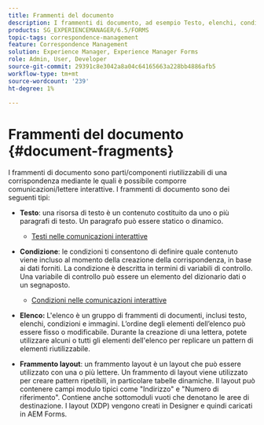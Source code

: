 ```yaml
---
title: Frammenti del documento
description: I frammenti di documento, ad esempio Testo, elenchi, condizioni e frammenti di layout, in Gestione corrispondenza consentono di formare i componenti statici, dinamici e ripetibili della corrispondenza con i clienti.
products: SG_EXPERIENCEMANAGER/6.5/FORMS
topic-tags: correspondence-management
feature: Correspondence Management
solution: Experience Manager, Experience Manager Forms
role: Admin, User, Developer
source-git-commit: 29391c8e3042a8a04c64165663a228bb4886afb5
workflow-type: tm+mt
source-wordcount: '239'
ht-degree: 1%

---
```


# Frammenti del documento {#document-fragments}

I frammenti di documento sono parti/componenti riutilizzabili di una corrispondenza mediante le quali è possibile comporre comunicazioni/lettere interattive. I frammenti di documento sono dei seguenti tipi:

* **Testo**: una risorsa di testo è un contenuto costituito da uno o più paragrafi di testo. Un paragrafo può essere statico o dinamico.

   * [Testi nelle comunicazioni interattive](/help/forms/using/texts-interactive-communications.md)

* **Condizione**: le condizioni ti consentono di definire quale contenuto viene incluso al momento della creazione della corrispondenza, in base ai dati forniti. La condizione è descritta in termini di variabili di controllo. Una variabile di controllo può essere un elemento del dizionario dati o un segnaposto.

   * [Condizioni nelle comunicazioni interattive](/help/forms/using/conditions-interactive-communications.md)

* **Elenco:** L&#39;elenco è un gruppo di frammenti di documenti, inclusi testo, elenchi, condizioni e immagini. L’ordine degli elementi dell’elenco può essere fisso o modificabile. Durante la creazione di una lettera, potete utilizzare alcuni o tutti gli elementi dell&#39;elenco per replicare un pattern di elementi riutilizzabile.
* **Frammento layout**: un frammento layout è un layout che può essere utilizzato con una o più lettere. Un frammento di layout viene utilizzato per creare pattern ripetibili, in particolare tabelle dinamiche. Il layout può contenere campi modulo tipici come &quot;Indirizzo&quot; e &quot;Numero di riferimento&quot;. Contiene anche sottomoduli vuoti che denotano le aree di destinazione. I layout (XDP) vengono creati in Designer e quindi caricati in AEM Forms.
